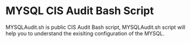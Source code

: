 # MYSQL CIS Audit Bash Script
MYSQLAudit.sh is public CIS Audit Bash script, MYSQLAudit.sh script will help you to understand the exisiting configuration of the MYSQL.  

